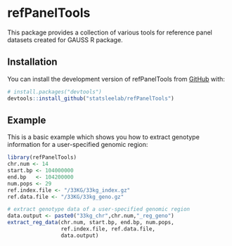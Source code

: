 
<!-- README.md is generated from README.Rmd. Please edit that file -->

# refPanelTools

<!-- badges: start -->
<!-- badges: end -->

This package provides a collection of various tools for reference panel
datasets created for GAUSS R package.

## Installation

You can install the development version of refPanelTools from
[GitHub](https://github.com/statsleelab/refPanelTools) with:

``` r
# install.packages("devtools")
devtools::install_github("statsleelab/refPanelTools")
```

## Example

This is a basic example which shows you how to extract genotype
information for a user-specified genomic region:

``` r
library(refPanelTools)
chr.num <- 14
start.bp <- 104000000
end.bp   <- 104200000
num.pops <- 29
ref.index.file <- "/33KG/33kg_index.gz"
ref.data.file <- "/33KG/33kg_geno.gz"

# extract genotype data of a user-specified genomic region 
data.output <- paste0("33kg_chr",chr.num,"_reg_geno")
extract_reg_data(chr.num, start.bp, end.bp, num.pops, 
                 ref.index.file, ref.data.file, 
                 data.output)
```
